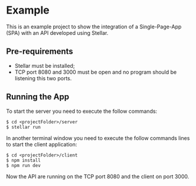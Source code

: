 # Example

This is an example project to show the integration of a Single-Page-App (SPA) with an API developed using Stellar.

## Pre-requirements

- Stellar must be installed;
- TCP port 8080 and 3000 must be open and no program should be listening this two ports.

## Running the App

To start the server you need to execute the follow commands:

```shell
$ cd <projectFolder>/server
$ stellar run
```

In another terminal window you need to execute the follow commands lines to start the client application:

```shell
$ cd <projectFolder>/client
$ npm install
$ npm run dev
```

Now the API are running on the TCP port 8080 and the client on port 3000.
